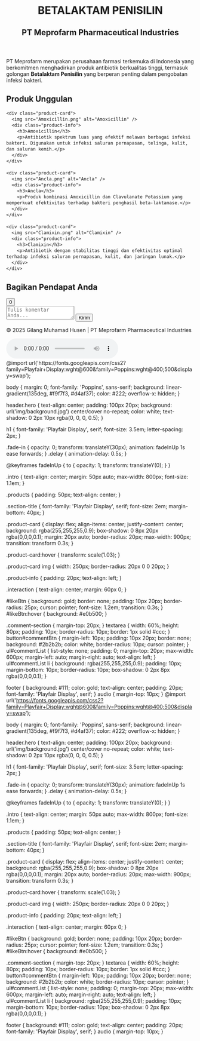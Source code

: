 <!DOCTYPE html>
<html lang="id">
<head>
  <meta charset="UTF-8" />
  <meta name="viewport" content="width=device-width, initial-scale=1.0" />
  <title>Betalaktam Penisilin - PT Meprofarm Pharmaceutical Industries</title>
  <link rel="stylesheet" href="style.css" />
</head>
<body>
  <header class="hero">
    <h1 class="fade-in">BETALAKTAM PENISILIN</h1>
    <h2 class="fade-in delay">PT Meprofarm Pharmaceutical Industries</h2>
  </header>

  <section class="intro">
    <p class="fade-in">
      PT Meprofarm merupakan perusahaan farmasi terkemuka di Indonesia yang berkomitmen menghadirkan produk antibiotik berkualitas tinggi, termasuk golongan <b>Betalaktam Penisilin</b> yang berperan penting dalam pengobatan infeksi bakteri.
    </p>
  </section>

  <section class="products">
    <h2 class="section-title">Produk Unggulan</h2>

    <div class="product-card">
      <img src="Amoxicillin.png" alt="Amoxicillin" />
      <div class="product-info">
        <h3>Amoxicillin</h3>
        <p>Antibiotik spektrum luas yang efektif melawan berbagai infeksi bakteri. Digunakan untuk infeksi saluran pernapasan, telinga, kulit, dan saluran kemih.</p>
      </div>
    </div>

    <div class="product-card">
      <img src="Ancla.png" alt="Ancla" />
      <div class="product-info">
        <h3>Ancla</h3>
        <p>Produk kombinasi Amoxicillin dan Clavulanate Potassium yang memperkuat efektivitas terhadap bakteri penghasil beta-laktamase.</p>
      </div>
    </div>

    <div class="product-card">
      <img src="Clamixin.png" alt="Clamixin" />
      <div class="product-info">
        <h3>Clamixin</h3>
        <p>Antibiotik dengan stabilitas tinggi dan efektivitas optimal terhadap infeksi saluran pernapasan, kulit, dan jaringan lunak.</p>
      </div>
    </div>
  </section>

  <section class="interaction">
    <h2>Bagikan Pendapat Anda</h2>
    <button id="likeBtn"> <span id="likeCount">0</span></button>
    <div class="comment-section">
      <textarea id="commentInput" placeholder="Tulis komentar Anda..."></textarea>
      <button id="commentBtn">Kirim</button>
      <ul id="commentList"></ul>
    </div>
  </section>

  <footer>
    <p>© 2025 Gilang Muhamad Husen | PT Meprofarm Pharmaceutical Industries</p>
    <audio controls autoplay loop>
      <source src="dreams.mp3" type="audio/mpeg" />
    </audio>
  </footer>

  <script src="script.js"></script>
</body>
</html>
@import url('https://fonts.googleapis.com/css2?family=Playfair+Display:wght@600&family=Poppins:wght@400;500&display=swap');

body {
  margin: 0;
  font-family: 'Poppins', sans-serif;
  background: linear-gradient(135deg, #f9f7f3, #d4af37);
  color: #222;
  overflow-x: hidden;
}

header.hero {
  text-align: center;
  padding: 100px 20px;
  background: url('img/background.jpg') center/cover no-repeat;
  color: white;
  text-shadow: 0 2px 10px rgba(0, 0, 0, 0.5);
}

h1 {
  font-family: 'Playfair Display', serif;
  font-size: 3.5em;
  letter-spacing: 2px;
}

.fade-in {
  opacity: 0;
  transform: translateY(30px);
  animation: fadeInUp 1s ease forwards;
}
.delay {
  animation-delay: 0.5s;
}

@keyframes fadeInUp {
  to {
    opacity: 1;
    transform: translateY(0);
  }
}

.intro {
  text-align: center;
  margin: 50px auto;
  max-width: 800px;
  font-size: 1.1em;
}

.products {
  padding: 50px;
  text-align: center;
}

.section-title {
  font-family: 'Playfair Display', serif;
  font-size: 2em;
  margin-bottom: 40px;
}

.product-card {
  display: flex;
  align-items: center;
  justify-content: center;
  background: rgba(255,255,255,0.9);
  box-shadow: 0 8px 20px rgba(0,0,0,0.1);
  margin: 20px auto;
  border-radius: 20px;
  max-width: 900px;
  transition: transform 0.3s;
}

.product-card:hover {
  transform: scale(1.03);
}

.product-card img {
  width: 250px;
  border-radius: 20px 0 0 20px;
}

.product-info {
  padding: 20px;
  text-align: left;
}

.interaction {
  text-align: center;
  margin: 60px 0;
}

#likeBtn {
  background: gold;
  border: none;
  padding: 10px 20px;
  border-radius: 25px;
  cursor: pointer;
  font-size: 1.2em;
  transition: 0.3s;
}
#likeBtn:hover {
  background: #e0b500;
}

.comment-section {
  margin-top: 20px;
}
textarea {
  width: 60%;
  height: 80px;
  padding: 10px;
  border-radius: 10px;
  border: 1px solid #ccc;
}
button#commentBtn {
  margin-left: 10px;
  padding: 10px 20px;
  border: none;
  background: #2b2b2b;
  color: white;
  border-radius: 10px;
  cursor: pointer;
}
ul#commentList {
  list-style: none;
  padding: 0;
  margin-top: 20px;
  max-width: 600px;
  margin-left: auto;
  margin-right: auto;
  text-align: left;
}
ul#commentList li {
  background: rgba(255,255,255,0.9);
  padding: 10px;
  margin-bottom: 10px;
  border-radius: 10px;
  box-shadow: 0 2px 8px rgba(0,0,0,0.1);
}

footer {
  background: #111;
  color: gold;
  text-align: center;
  padding: 20px;
  font-family: 'Playfair Display', serif;
}
audio {
  margin-top: 10px;
}
@import url('https://fonts.googleapis.com/css2?family=Playfair+Display:wght@600&family=Poppins:wght@400;500&display=swap');

body {
  margin: 0;
  font-family: 'Poppins', sans-serif;
  background: linear-gradient(135deg, #f9f7f3, #d4af37);
  color: #222;
  overflow-x: hidden;
}

header.hero {
  text-align: center;
  padding: 100px 20px;
  background: url('img/background.jpg') center/cover no-repeat;
  color: white;
  text-shadow: 0 2px 10px rgba(0, 0, 0, 0.5);
}

h1 {
  font-family: 'Playfair Display', serif;
  font-size: 3.5em;
  letter-spacing: 2px;
}

.fade-in {
  opacity: 0;
  transform: translateY(30px);
  animation: fadeInUp 1s ease forwards;
}
.delay {
  animation-delay: 0.5s;
}

@keyframes fadeInUp {
  to {
    opacity: 1;
    transform: translateY(0);
  }
}

.intro {
  text-align: center;
  margin: 50px auto;
  max-width: 800px;
  font-size: 1.1em;
}

.products {
  padding: 50px;
  text-align: center;
}

.section-title {
  font-family: 'Playfair Display', serif;
  font-size: 2em;
  margin-bottom: 40px;
}

.product-card {
  display: flex;
  align-items: center;
  justify-content: center;
  background: rgba(255,255,255,0.9);
  box-shadow: 0 8px 20px rgba(0,0,0,0.1);
  margin: 20px auto;
  border-radius: 20px;
  max-width: 900px;
  transition: transform 0.3s;
}

.product-card:hover {
  transform: scale(1.03);
}

.product-card img {
  width: 250px;
  border-radius: 20px 0 0 20px;
}

.product-info {
  padding: 20px;
  text-align: left;
}

.interaction {
  text-align: center;
  margin: 60px 0;
}

#likeBtn {
  background: gold;
  border: none;
  padding: 10px 20px;
  border-radius: 25px;
  cursor: pointer;
  font-size: 1.2em;
  transition: 0.3s;
}
#likeBtn:hover {
  background: #e0b500;
}

.comment-section {
  margin-top: 20px;
}
textarea {
  width: 60%;
  height: 80px;
  padding: 10px;
  border-radius: 10px;
  border: 1px solid #ccc;
}
button#commentBtn {
  margin-left: 10px;
  padding: 10px 20px;
  border: none;
  background: #2b2b2b;
  color: white;
  border-radius: 10px;
  cursor: pointer;
}
ul#commentList {
  list-style: none;
  padding: 0;
  margin-top: 20px;
  max-width: 600px;
  margin-left: auto;
  margin-right: auto;
  text-align: left;
}
ul#commentList li {
  background: rgba(255,255,255,0.9);
  padding: 10px;
  margin-bottom: 10px;
  border-radius: 10px;
  box-shadow: 0 2px 8px rgba(0,0,0,0.1);
}

footer {
  background: #111;
  color: gold;
  text-align: center;
  padding: 20px;
  font-family: 'Playfair Display', serif;
}
audio {
  margin-top: 10px;
}

